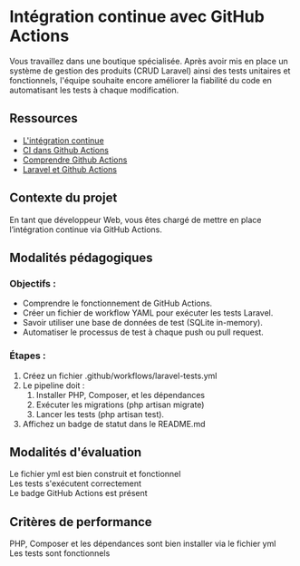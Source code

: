 # Intégration continue avec GitHub Actions

Vous travaillez dans une boutique spécialisée. Après avoir mis en place un système de gestion des produits (CRUD Laravel) ainsi des tests unitaires et fonctionnels, l'équipe souhaite encore améliorer la fiabilité du code en automatisant les tests à chaque modification.

## Ressources

- [L'intégration continue](https://www.ibm.com/fr-fr/think/topics/continuous-integration)
- [CI dans Github Actions](https://docs.github.com/fr/actions/concepts/overview/continuous-integration)
- [Comprendre Github Actions](https://docs.github.com/fr/actions/get-started/understanding-github-actions)
- [Laravel et Github Actions](https://laravel-france.com/posts/automatisez-vos-tests-avec-github-actions)

## Contexte du projet

En tant que développeur Web, vous êtes chargé de mettre en place l’intégration continue via GitHub Actions.

## Modalités pédagogiques

### Objectifs :

* Comprendre le fonctionnement de GitHub Actions.
* Créer un fichier de workflow YAML pour exécuter les tests Laravel.
* Savoir utiliser une base de données de test (SQLite in-memory).
* Automatiser le processus de test à chaque push ou pull request.

### Étapes :

1. Créez un fichier .github/workflows/laravel-tests.yml
2. Le pipeline doit :
    1. Installer PHP, Composer, et les dépendances
    2. Exécuter les migrations (php artisan migrate)
    3. Lancer les tests (php artisan test).
3. Affichez un badge de statut dans le README.md

## Modalités d'évaluation

Le fichier yml est bien construit et fonctionnel\
Les tests s'exécutent correctement\
Le badge GitHub Actions est présent

## Critères de performance

PHP, Composer et les dépendances sont bien installer via le fichier yml\
Les tests sont fonctionnels
